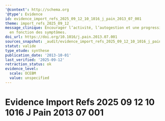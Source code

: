 ```yaml
---
'@context': http://schema.org
'@type': Evidence
id: evidence_import_refs_2025_09_12_10_1016_j_pain_2013_07_001
theme: import_refs_2025_09_12
message_clinique: Encourager l’activité, l’autogestion et une progression graduée
  en fonction des symptômes.
doi_url: https://doi.org/10.1016/j.pain.2013.07.001
sources_snapshot: _audit/evidence_import_refs_2025_09_12_10_1016_j_pain_2013_07_001.json
statut: valide
type_etude: synthese
publication_date: '2013-10-01'
last_verified: '2025-09-12'
retraction_status: ok
evidence_level:
  scale: OCEBM
  value: unspecified
---
```

# Evidence Import Refs 2025 09 12 10 1016 J Pain 2013 07 001

